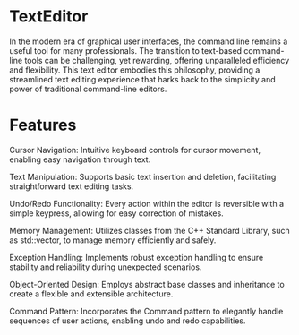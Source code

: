 # TextEditor

In the modern era of graphical user interfaces, the command line remains a useful tool for many professionals. The transition to text-based command-line tools can be challenging, yet rewarding, offering unparalleled efficiency and flexibility. This text editor embodies this philosophy, providing a streamlined text editing experience that harks back to the simplicity and power of traditional command-line editors.

# Features

Cursor Navigation: Intuitive keyboard controls for cursor movement, enabling easy navigation through text.

Text Manipulation: Supports basic text insertion and deletion, facilitating straightforward text editing tasks.

Undo/Redo Functionality: Every action within the editor is reversible with a simple keypress, allowing for easy correction of mistakes.

Memory Management: Utilizes classes from the C++ Standard Library, such as std::vector, to manage memory efficiently and safely.

Exception Handling: Implements robust exception handling to ensure stability and reliability during unexpected scenarios.

Object-Oriented Design: Employs abstract base classes and inheritance to create a flexible and extensible architecture.

Command Pattern: Incorporates the Command pattern to elegantly handle sequences of user actions, enabling undo and redo capabilities.
